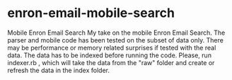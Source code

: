 enron-email-mobile-search
=========================

Mobile Enron Email Search My take on the mobile Enron Email Search. The parser and mobile code has been tested on the subset of data only. There may be performance or memory related surprises if tested with the real data. The data has to be indexed before running the code. Please, run indexer.rb , which will take the data from the "raw" folder and create or refresh the data in the index folder.
